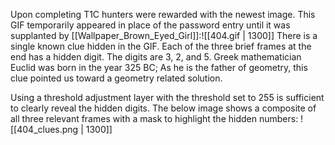 Upon completing T1C hunters were rewarded with the newest image. This GIF temporarily appeared in place of the password entry until it was supplanted by [[Wallpaper_Brown_Eyed_Girl]]:![[404.gif | 1300]]
There is a single known clue hidden in the GIF. Each of the three brief frames at the end has a hidden digit. The digits are 3, 2, and 5. Greek mathematician Euclid was born in the year 325 BC; As he is the father of geometry, this clue pointed us toward a geometry related solution.  

Using a threshold adjustment layer with the threshold set to 255 is sufficient to clearly reveal the hidden digits. 
The below image shows a composite of all three relevant frames with a mask to highlight the hidden numbers: ![[404_clues.png | 1300]]